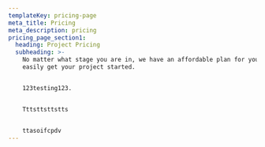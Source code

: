 ```yaml
---
templateKey: pricing-page
meta_title: Pricing
meta_description: pricing
pricing_page_section1:
  heading: Project Pricing
  subheading: >-
    No matter what stage you are in, we have an affordable plan for you to
    easily get your project started.


    123testing123.


    Tttsttsttstts


    ttasoifcpdv
---
```


